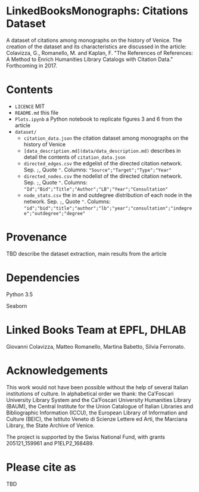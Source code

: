 # LinkedBooksMonographs: Citations Dataset

A dataset of citations among monographs on the history of Venice. The creation of the dataset and its characteristics are discussed in the article: Colavizza, G., Romanello, M. and Kaplan, F. "The References of References: A Method to Enrich Humanities Library Catalogs with Citation Data." Forthcoming in 2017.

# Contents
* `LICENCE` MIT
* `README.md` this file
* `Plots.ipynb` a Python notebook to replicate figures 3 and 6 from the article
* `dataset/`
    * `citation_data.json` the citation dataset among monographs on the history of Venice
    * `[data_description.md](data/data_description.md)` describes in detail the contents of `citation_data.json`
    * `directed_edges.csv` the edgelist of the directed citation network. Sep. `;`, Quote `"`. Columns: `"Source";"Target";"Type";"Year"`
    * `directed_nodes.csv` the nodelist of the directed citation network. Sep. `;`, Quote `"`. Columns: `"Id";"Bid";"Title";"Author";"LB";"Year";"Consultation"`
    * `node_stats.csv` the in and outdegree distribution of each node in the network. Sep. `;`, Quote `"`. Columns: `"id";"bid";"title";"author";"lb";"year";"consultation";"indegree";"outdegree";"degree"`

# Provenance
TBD describe the dataset extraction, main results from the article

# Dependencies
Python 3.5

Seaborn

# Linked Books Team at EPFL, DHLAB
Giovanni Colavizza, Matteo Romanello, Martina Babetto, Silvia Ferronato.

# Acknowledgements
This work would not have been possible without the help of several Italian institutions of culture. 
In alphabetical order we thank: the Ca’Foscari University Library System and the Ca’Foscari University Humanities Library (BAUM), the Central Institute for the Union Catalogue of Italian Libraries and Bibliographic Information (ICCU), the European Library of Information and Culture (BEIC), the Istituto Veneto di Scienze Lettere ed Arti, the Marciana Library, the State Archive of Venice.

The project is supported by the Swiss National Fund, with grants 205121_159961 and P1ELP2_168489.

# Please cite as
TBD